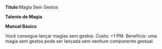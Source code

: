 **Titulo**:Magia Sem Gestos

**Talento de Magia**

**Manual Básico**

 Você consegue lançar magias sem gestos. Custo: +1 PM. Benefício: uma magia sem gestos pode ser lançada sem nenhum componente gestual.